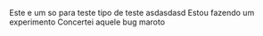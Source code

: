 Este e um  so para teste tipo de teste
asdasdasd
Estou fazendo um experimento
Concertei aquele bug maroto
